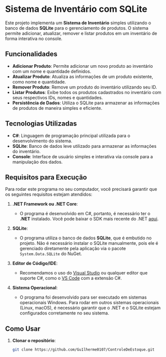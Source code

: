 # Sistema de Inventário com SQLite

Este projeto implementa um **Sistema de Inventário** simples utilizando o banco de dados **SQLite** para o gerenciamento de produtos. O sistema permite adicionar, atualizar, remover e listar produtos em um inventário de forma interativa no console.

## Funcionalidades

- **Adicionar Produto**: Permite adicionar um novo produto ao inventário com um nome e quantidade definidos.
- **Atualizar Produto**: Atualiza as informações de um produto existente, como nome e quantidade.
- **Remover Produto**: Remove um produto do inventário utilizando seu ID.
- **Listar Produtos**: Exibe todos os produtos cadastrados no inventário com seus respectivos IDs, nomes e quantidades.
- **Persistência de Dados**: Utiliza o SQLite para armazenar as informações de produtos de maneira simples e eficiente.

## Tecnologias Utilizadas

- **C#**: Linguagem de programação principal utilizada para o desenvolvimento do sistema.
- **SQLite**: Banco de dados leve utilizado para armazenar as informações do inventário.
- **Console**: Interface de usuário simples e interativa via console para a manipulação dos dados.

## Requisitos para Execução

Para rodar este programa no seu computador, você precisará garantir que os seguintes requisitos estejam atendidos:

1. **.NET Framework ou .NET Core**:
   - O programa é desenvolvido em C#, portanto, é necessário ter o **.NET** instalado. Você pode baixar o SDK mais recente do .NET [aqui](https://dotnet.microsoft.com/download).

2. **SQLite**:
   - O programa utiliza o banco de dados **SQLite**, que é embutido no projeto. Não é necessário instalar o SQLite manualmente, pois ele é gerenciado diretamente pela aplicação via o pacote `System.Data.SQLite` do NuGet.
   
3. **Editor de Código/IDE**:
   - Recomendamos o uso do [Visual Studio](https://visualstudio.microsoft.com/) ou qualquer editor que suporte C#, como o [VS Code](https://code.visualstudio.com/) com a extensão C#.

4. **Sistema Operacional**:
   - O programa foi desenvolvido para ser executado em sistemas operacionais Windows. Para rodar em outros sistemas operacionais (Linux, macOS), é necessário garantir que o .NET e o SQLite estejam configurados corretamente no seu sistema.

## Como Usar

1. **Clonar o repositório**:
   ```bash
   git clone https://github.com/Gu1lherme0107/ControleDeEstoque.git
